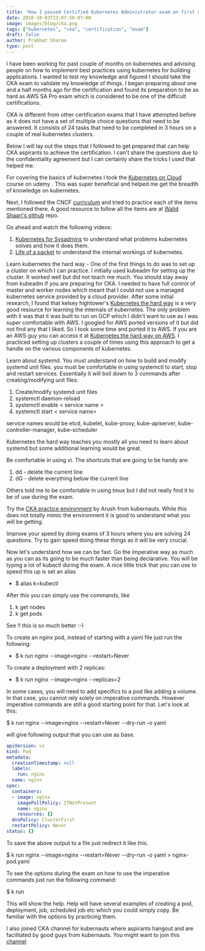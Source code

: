 ```yaml
---
title: "How I passed Certified Kubernetes Administrator exam on first attempt"
date: 2018-10-03T23:07:58-07:00
image: images/blog/cka.png
tags: ["kubernetes", "cka", "certification", "exam"]
draft: false
author: Prabhat Sharma
type: post
---
```



I have been working for past couple of months on kubernetes and advising people on how to implement best practices using kubernetes for building applications. I wanted to test my knowledge and figured I should take the CKA exam to validate my knowledge of things. I began preparing about one and a half months ago for the certification and found its preparation to be as hard as AWS SA Pro exam which is considered to be one of the difficult certifications.

CKA is different from other certification exams that I have attempted before as it does not have a set of multiple choice questions that need to be answered. It consists of 24 tasks that need to be completed in 3 hours on a couple of real kubernetes clusters.

Below I will lay out the steps that I followed to get prepared that can help CKA aspirants to achieve the certification. I can't share the questions due to the confidentiality agreement but I can certainly share the tricks I used that helped me.

For covering the basics of kubernetes I took the [Kubernetes on Cloud](https://www.udemy.com/kubernetes-cka-on-cloud/learn/v4/overview) course on udemy . This was super beneficial and helped me get the breadth of knowledge on kubernetes. 

Next, I followed the CNCF [curriculum](https://github.com/cncf/curriculum) and tried to practice each of the items mentioned there. A good resource to follow all the items are at [Walid Shaari's github](https://github.com/walidshaari/Kubernetes-Certified-Administrator) repo.

Go ahead and watch the following videos:

1. [Kubernetes for Sysadmins](https://www.youtube.com/watch?v=HlAXp0-M6SY) to understand what problems kubernetes solves and how it does them.
2. [Life of a packet](https://www.youtube.com/watch?v=0Omvgd7Hg1I) to understand the internal workings of kubernetes.

Learn kubernetes the hard way - One of the first things to do was to set up a cluster on which I can practice. I initially used kubeadm for setting up the cluster. It worked well but did not teach me much. You should stay away from kubeadm if you are preparing for CKA. I needed to have full control of master and worker nodes which meant that I could not use a managed kubernetes service provided by a cloud provider. After some initial research, I found that kelsey hightower's [Kubernetes the hard way](https://github.com/kelseyhightower/kubernetes-the-hard-way) is a very good resource for learning the internals of kubernetes. The only problem with it was that it was built to run on GCP which I didn't want to use as I was super comfortable with AWS. I googled for AWS ported versions of it but did not find any that I liked. So I took some time and ported it to AWS. If you are an AWS guy you can access it at [Kubernetes the hard way on AWS](https://github.com/prabhatsharma/kubernetes-the-hard-way-aws). I practiced setting up clusters a couple of times using this approach to get a handle on the various components of kubernetes.

Learn about systemd. You must understand on how to build and modify systemd unit files. you must be comfortable in using systemctl to start, stop and restart services. Essentially it will boil down to 3 commands after creating/modifying unit files.

1. Create/modify systemd unit files 
2. systemctl daemon-reload
3. systemctl enable < service name >
4. systemctl start < service name>

service names would be etcd, kubelet, kube-proxy, kube-apiserver, kube-controller-manager, kube-scheduler

Kubernetes the hard way teaches you mostly all you need to learn about systemd but some additional learning would be great.

Be comfortable in using vi. The shortcuts that are going to be handy are: 

1. dd - delete the current line
2. dG - delete everything below the current line

Others told me to be comfortable in using tmux but I did not really find it to be of use during the exam.

Try the [CKA practice environment](https://github.com/arush-sal/cka-practice-environment) by Arush from kubernauts. While this does not totally mimic the environment it is good to understand what you will be getting.

Improve your speed by doing exams of 3 hours where you are solving 24 questions. Try to gain speed doing these things as it will be very crucial.

Now let's understand how we can be fast. Go the imperative way as much as you can as its going to be much faster than being declarative. 
You will be typing a lot of kubectl during the exam. A nice little trick that you can use to speed this up is set an alias

- $ alias k=kubectl

After this you can simply use the commands, like

1. k get nodes
2. k get pods

See !! this is so much better :-)

To create an nginx pod, instead of starting with a yaml file just run the following:

- $ k run nginx --image=nginx --restart=Never

To create a deployment with 2 replicas:

- $ k run nginx --image=nginx --replicas=2

In some cases, you will need to add specifics to a pod like adding a volume. In that case, you cannot rely solely on imperative commands. However imperative commands are still a good starting point for that. Let's look at this:

$ k run nginx --image=nginx --restart=Never --dry-run -o yaml

will give following output that you can use as base.

```yaml
apiVersion: v1
kind: Pod
metadata:
  creationTimestamp: null
  labels:
    run: nginx
  name: nginx
spec:
  containers:
  - image: nginx
    imagePullPolicy: IfNotPresent
    name: nginx
    resources: {}
  dnsPolicy: ClusterFirst
  restartPolicy: Never
status: {}
```

To save the above output to a file just redirect it like this.

$ k run nginx --image=nginx --restart=Never --dry-run -o yaml > nginx-pod.yaml

To see the options during the exam on how to use the imperative commands just run the following command:

$ k run

This will show the help. Help will have several examples of creating a pod, deployment, job, scheduled job etc which you could simply copy. Be familiar with the options by practicing them.

I also joined CKA channel for kubernauts where aspirants hangout and are facilitated by good guys from kubernauts. You might want to join this [channel](https://kubernauts.slack.com)